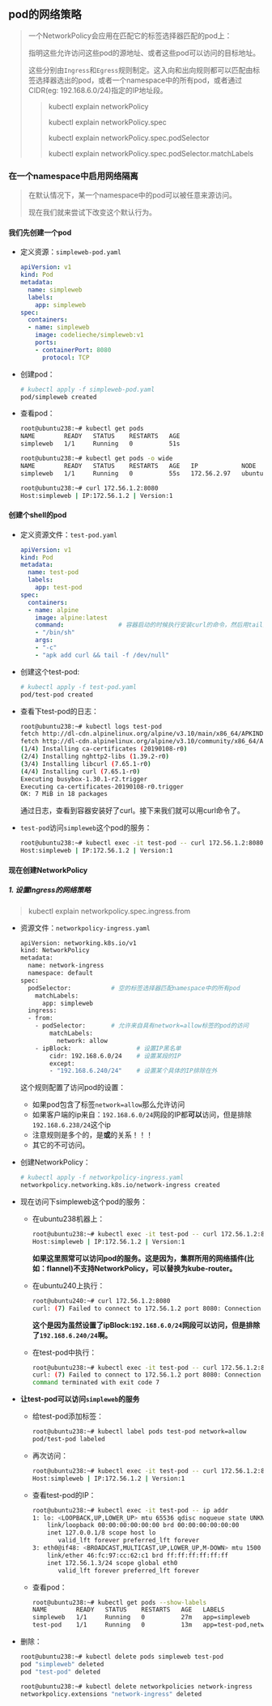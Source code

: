 ## pod的网络策略

> 一个NetworkPolicy会应用在匹配它的标签选择器匹配的pod上：
>
> 指明这些允许访问这些pod的源地址、或者这些pod可以访问的目标地址。
>
> 这些分别由`Ingress`和`Egress`规则制定。这入向和出向规则都可以匹配由标签选择器选出的pod，或者一个namespace中的所有pod，或者通过CIDR(eg: 192.168.6.0/24)指定的IP地址段。
>
> > kubectl explain networkPolicy
> >
> > kubectl explain networkPolicy.spec
> >
> > kubectl explain networkPolicy.spec.podSelector
> >
> > kubectl explain networkPolicy.spec.podSelector.matchLabels



### 在一个namespace中启用网络隔离

> 在默认情况下，某一个namespace中的pod可以被任意来源访问。
>
> 现在我们就来尝试下改变这个默认行为。

#### 我们先创建一个pod

- 定义资源：`simpleweb-pod.yaml`

  ```yaml
  apiVersion: v1
  kind: Pod
  metadata:
    name: simpleweb
    labels:
      app: simpleweb
  spec:
    containers:
    - name: simpleweb
      image: codelieche/simpleweb:v1
      ports:
      - containerPort: 8080
        protocol: TCP
  ```

- 创建pod：

  ```bash
  # kubectl apply -f simpleweb-pod.yaml
  pod/simpleweb created
  ```

- 查看pod：

  ```bash
  root@ubuntu238:~# kubectl get pods
  NAME        READY   STATUS    RESTARTS   AGE
  simpleweb   1/1     Running   0          51s
  
  root@ubuntu238:~# kubectl get pods -o wide
  NAME        READY   STATUS    RESTARTS   AGE   IP            NODE        NOMINATED NODE   READINESS GATES
  simpleweb   1/1     Running   0          55s   172.56.2.97   ubuntu240   <none>           <none>
  
  root@ubuntu238:~# curl 172.56.1.2:8080
  Host:simpleweb | IP:172.56.1.2 | Version:1
  ```

#### 创建个shell的pod

- 定义资源文件：`test-pod.yaml`

  ```yaml
  apiVersion: v1
  kind: Pod
  metadata:
    name: test-pod
    labels:
      app: test-pod
  spec:
    containers:
    - name: alpine
      image: alpine:latest
      command:               # 容器启动的时候执行安装curl的命令，然后用tail阻塞容器进程
      - "/bin/sh"
      args:
      - "-c"
      - "apk add curl && tail -f /dev/null"
  ```

- 创建这个test-pod:

  ```bash
  # kubectl apply -f test-pod.yaml
  pod/test-pod created
  ```

- 查看下test-pod的日志：

  ```bash
  root@ubuntu238:~# kubectl logs test-pod
  fetch http://dl-cdn.alpinelinux.org/alpine/v3.10/main/x86_64/APKINDEX.tar.gz
  fetch http://dl-cdn.alpinelinux.org/alpine/v3.10/community/x86_64/APKINDEX.tar.gz
  (1/4) Installing ca-certificates (20190108-r0)
  (2/4) Installing nghttp2-libs (1.39.2-r0)
  (3/4) Installing libcurl (7.65.1-r0)
  (4/4) Installing curl (7.65.1-r0)
  Executing busybox-1.30.1-r2.trigger
  Executing ca-certificates-20190108-r0.trigger
  OK: 7 MiB in 18 packages
  ```

  通过日志，查看到容器安装好了curl。接下来我们就可以用curl命令了。

- `test-pod`访问`simpleweb`这个pod的服务：

  ```bash
  root@ubuntu238:~# kubectl exec -it test-pod -- curl 172.56.1.2:8080
  Host:simpleweb | IP:172.56.1.2 | Version:1
  ```

#### 现在创建NetworkPolicy

##### 1. 设置Ingress的网络策略

> kubectl explain networkpolicy.spec.ingress.from

- 资源文件：`networkpolicy-ingress.yaml`

  ```bash
  apiVersion: networking.k8s.io/v1
  kind: NetworkPolicy
  metadata:
    name: network-ingress
    namespace: default
  spec:
    podSelector:           # 空的标签选择器匹配namespace中的所有pod
      matchLabels:
        app: simpleweb
    ingress:
    - from:
      - podSelector:       # 允许来自具有network=allow标签的pod的访问
          matchLabels:
            network: allow
      - ipBlock:                  # 设置IP黑名单
          cidr: 192.168.6.0/24    # 设置某段的IP
          except:
          - "192.168.6.240/24"    # 设置某个具体的IP排除在外
  ```

  这个规则配置了访问pod的设置：

  - 如果pod包含了标签`network=allow`那么允许访问
  - 如果客户端的ip来自：`192.168.6.0/24`网段的IP都**可以**访问，但是排除`192.168.6.238/24`这个ip
  - 注意规则是多个的，是**或**的关系！！！
  - 其它的不可访问。

- 创建NetworkPolicy：

  ```bash
  # kubectl apply -f networkpolicy-ingress.yaml
  networkpolicy.networking.k8s.io/network-ingress created
  ```

- 现在访问下simpleweb这个pod的服务：

  - 在ubuntu238机器上：

    ```bash
    root@ubuntu238:~# kubectl exec -it test-pod -- curl 172.56.1.2:8080
    Host:simpleweb | IP:172.56.1.2 | Version:1
    ```

    **如果这里照常可以访问pod的服务。这是因为，集群所用的网络插件(比如：flannel)不支持NetworkPolicy，可以替换为kube-router。**
    
  - 在ubuntu240上执行：
  
    ```bash
    root@ubuntu240:~# curl 172.56.1.2:8080
    curl: (7) Failed to connect to 172.56.1.2 port 8080: Connection refused
    ```
  
    **这个是因为虽然设置了ipBlock:`192.168.6.0/24`网段可以访问，但是排除了`192.168.6.240/24`啊。**
  
  - 在test-pod中执行：
  
    ```bash
    root@ubuntu238:~# kubectl exec -it test-pod -- curl 172.56.1.2:8080
    curl: (7) Failed to connect to 172.56.1.2 port 8080: Connection refused
    command terminated with exit code 7
    ```
  
- **让test-pod可以访问`simpleweb`的服务**

  - 给test-pod添加标签：

    ```bash
    root@ubuntu238:~# kubectl label pods test-pod network=allow
    pod/test-pod labeled
    ```

  - 再次访问：

    ```bash
    root@ubuntu238:~# kubectl exec -it test-pod -- curl 172.56.1.2:8080
    Host:simpleweb | IP:172.56.1.2 | Version:1
    ```

  - 查看test-pod的IP：

    ```bash
    root@ubuntu238:~# kubectl exec -it test-pod -- ip addr
    1: lo: <LOOPBACK,UP,LOWER_UP> mtu 65536 qdisc noqueue state UNKNOWN qlen 1
        link/loopback 00:00:00:00:00:00 brd 00:00:00:00:00:00
        inet 127.0.0.1/8 scope host lo
           valid_lft forever preferred_lft forever
    3: eth0@if48: <BROADCAST,MULTICAST,UP,LOWER_UP,M-DOWN> mtu 1500 qdisc noqueue state UP
        link/ether 46:fc:97:cc:62:c1 brd ff:ff:ff:ff:ff:ff
        inet 172.56.1.3/24 scope global eth0
           valid_lft forever preferred_lft forever
    ```

  - 查看pod：

    ```bash
    root@ubuntu238:~# kubectl get pods --show-labels
    NAME        READY   STATUS    RESTARTS   AGE   LABELS
    simpleweb   1/1     Running   0          27m   app=simpleweb
    test-pod    1/1     Running   0          13m   app=test-pod,network=allow
    ```

- 删除：

  ```bash
  root@ubuntu238:~# kubectl delete pods simpleweb test-pod
  pod "simpleweb" deleted
  pod "test-pod" deleted
  
  root@ubuntu238:~# kubectl delete networkpolicies network-ingress
  networkpolicy.extensions "network-ingress" deleted
  ```

  

